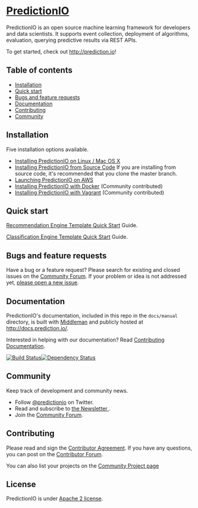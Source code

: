 # [PredictionIO](http://prediction.io)

PredictionIO is an open source machine learning framework for developers and data scientists. It supports event collection, deployment of algorithms, evaluation, querying predictive results via REST APIs. 

To get started, check out <http://prediction.io>!

## Table of contents
- [Installation](#installation)
- [Quick start](#quick-start)
- [Bugs and feature requests](#bugs-and-feature-requests)
- [Documentation](#documentation)
- [Contributing](#contributing)
- [Community](#community)


## Installation  

Five installation options available. 

* [Installing PredictionIO on Linux / Mac OS X](http://docs.prediction.io/current/install/install-linux.html)
* [Installing PredictionIO from Source Code](http://docs.prediction.io/current/install/install-sourcecode.html)
  If you are installing from source code, it's recommended that you clone the master branch. 
* [Launching PredictionIO on AWS](http://docs.prediction.io/current/install/launch-aws.html)
* [Installing PredictionIO with Docker](https://github.com/mingfang/docker-predictionio) (Community contributed)
* [Installing PredictionIO with Vagrant](https://github.com/magento-hackathon/PredictionIO-Vagrant) (Community contributed)


## Quick start
[Recommendation Engine Template Quick Start](http://docs.prediction.io/current/recommendation/quickstart.html) Guide.

[Classification Engine Template Quick Start](http://docs.prediction.io/current/classification/quickstart.html) Guide.

## Bugs and feature requests

Have a bug or a feature request?  Please search for existing and closed issues on the [Community Forum](https://groups.google.com/forum/#!forum/predictionio-user). If your problem or idea is not addressed yet, [please open a new issue](https://github.com/PredictionIO/PredictionIO/issues/new).


## Documentation

PredictionIO's documentation, included in this repo in the `docs/manual` directory, is built with [Middleman](http://middlemanapp.com/) and publicly hosted at http://docs.prediction.io/.

Interested in helping with our documentation? Read [Contributing Documentation](http://docs.prediction.io/community/contribute-documentation/).

[![Build Status](https://travis-ci.org/PredictionIO/PredictionIO.svg?branch=livedoc)](https://travis-ci.org/PredictionIO/PredictionIO)[![Dependency Status](https://gemnasium.com/PredictionIO/PredictionIO.svg)](https://gemnasium.com/PredictionIO/PredictionIO)

## Community

Keep track of development and community news.

- Follow [@predictionio](https://twitter.com/predictionio) on Twitter.
- Read and subscribe to [the Newsletter ](http://prediction.us6.list-manage1.com/subscribe?u=d8c0435d851c1310fc64c6e26&id=8c6c1b46d0).
- Join the [Community Forum](https://groups.google.com/forum/#!forum/predictionio-user).


## Contributing

Please read and sign the [Contributor Agreement](http://prediction.io/cla). If you have any questions, you can post on the [Contributor Forum](https://groups.google.com/forum/#!forum/predictionio-dev). 

You can also list your projects on the [Community Project page](http://docs.prediction.io/current/projects.html)

## License
PredictionIO is under [Apache 2 license](http://www.apache.org/licenses/LICENSE-2.0.html).


